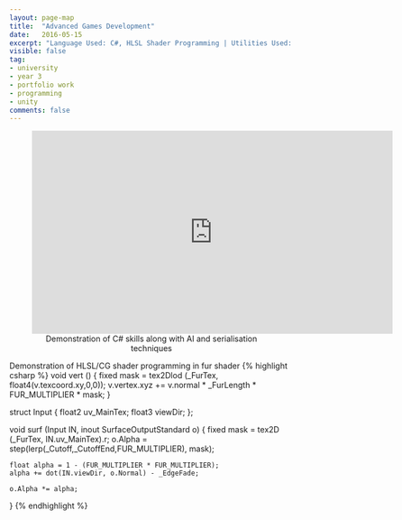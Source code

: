 ```yaml
---
layout: page-map
title:  "Advanced Games Development"
date:   2016-05-15
excerpt: "Language Used: C#, HLSL Shader Programming | Utilities Used: Unity, Github Desktop"
visible: false
tag:
- university
- year 3
- portfolio work
- programming
- unity
comments: false
---
```


<figure style="text-align:center">
	<iframe width="640" height="360" src="https://www.youtube.com/embed/eBejkf74ALo?showinfo=0&rel=0" frameborder="0" style="float:center" allowfullscreen> </iframe>
	<figcaption>Demonstration of C# skills along with AI and serialisation techniques</figcaption>
</figure>

Demonstration of HLSL/CG shader programming in fur shader
{% highlight csharp %}
void vert ()
{
	fixed mask = tex2Dlod (_FurTex, float4(v.texcoord.xy,0,0));
	v.vertex.xyz += v.normal * _FurLength * FUR_MULTIPLIER * mask;
}

struct Input 
{
	float2 uv_MainTex;
	float3 viewDir;
};

void surf (Input IN, inout SurfaceOutputStandard o) 
{
	fixed mask = tex2D (_FurTex, IN.uv_MainTex).r;
	o.Alpha = step(lerp(_Cutoff,_CutoffEnd,FUR_MULTIPLIER), mask);

	float alpha = 1 - (FUR_MULTIPLIER * FUR_MULTIPLIER);
	alpha += dot(IN.viewDir, o.Normal) - _EdgeFade;

	o.Alpha *= alpha;
}
{% endhighlight %}


      
